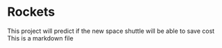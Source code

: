 # Rockets
This project will predict if the new space shuttle will be able to save cost
This is a markdown file
